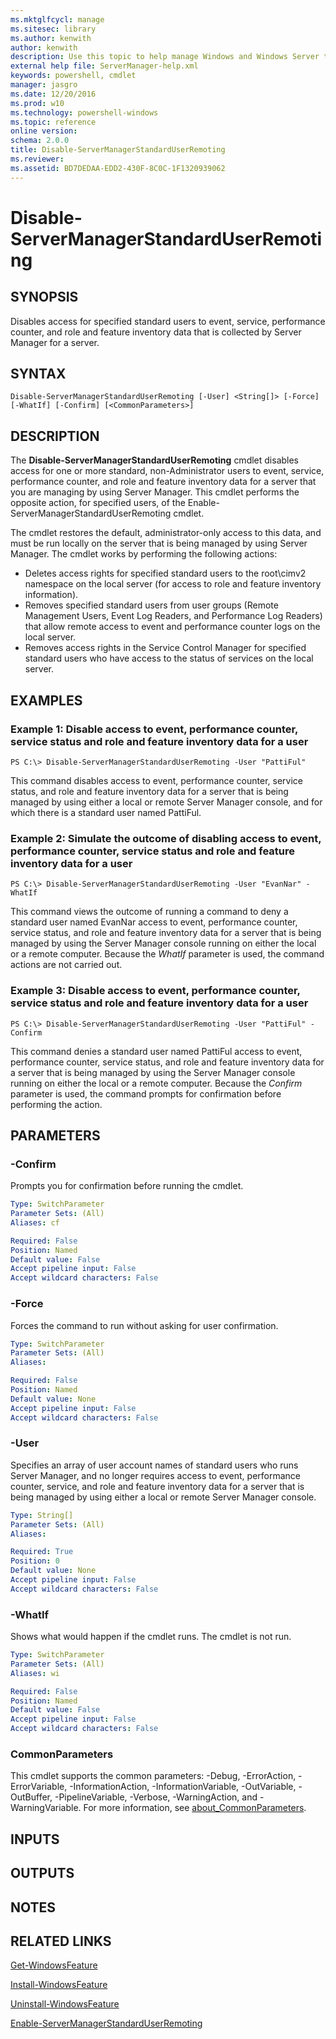 ```yaml
---
ms.mktglfcycl: manage
ms.sitesec: library
ms.author: kenwith
author: kenwith
description: Use this topic to help manage Windows and Windows Server technologies with Windows PowerShell.
external help file: ServerManager-help.xml
keywords: powershell, cmdlet
manager: jasgro
ms.date: 12/20/2016
ms.prod: w10
ms.technology: powershell-windows
ms.topic: reference
online version: 
schema: 2.0.0
title: Disable-ServerManagerStandardUserRemoting
ms.reviewer:
ms.assetid: BD7DEDAA-EDD2-430F-8C0C-1F1320939062
---
```


# Disable-ServerManagerStandardUserRemoting

## SYNOPSIS
Disables access for specified standard users to event, service, performance counter, and role and feature inventory data that is collected by Server Manager for a server.

## SYNTAX

```
Disable-ServerManagerStandardUserRemoting [-User] <String[]> [-Force] [-WhatIf] [-Confirm] [<CommonParameters>]
```

## DESCRIPTION
The **Disable-ServerManagerStandardUserRemoting** cmdlet disables access for one or more standard, non-Administrator users to event, service, performance counter, and role and feature inventory data for a server that you are managing by using Server Manager.
This cmdlet performs the opposite action, for specified users, of the Enable-ServerManagerStandardUserRemoting cmdlet.

The cmdlet restores the default, administrator-only access to this data, and must be run locally on the server that is being managed by using Server Manager.
The cmdlet works by performing the following actions: 

- Deletes access rights for specified standard users to the root\cimv2 namespace on the local server (for access to role and feature inventory information). 
- Removes specified standard users from user groups (Remote Management Users, Event Log Readers, and Performance Log Readers) that allow remote access to event and performance counter logs on the local server. 
- Removes access rights in the Service Control Manager for specified standard users who have access to the status of services on the local server.

## EXAMPLES

### Example 1: Disable access to event, performance counter, service status and role and feature inventory data for a user
```
PS C:\> Disable-ServerManagerStandardUserRemoting -User "PattiFul"
```

This command disables access to event, performance counter, service status, and role and feature inventory data for a server that is being managed by using either a local or remote Server Manager console, and for which there is a standard user named PattiFul.

### Example 2: Simulate the outcome of disabling access to event, performance counter, service status and role and feature inventory data for a user
```
PS C:\> Disable-ServerManagerStandardUserRemoting -User "EvanNar" -WhatIf
```

This command views the outcome of running a command to deny a standard user named EvanNar access to event, performance counter, service status, and role and feature inventory data for a server that is being managed by using the Server Manager console running on either the local or a remote computer.
Because the *WhatIf* parameter is used, the command actions are not carried out.

### Example 3: Disable access to event, performance counter, service status and role and feature inventory data for a user
```
PS C:\> Disable-ServerManagerStandardUserRemoting -User "PattiFul" -Confirm
```

This command denies a standard user named PattiFul access to event, performance counter, service status, and role and feature inventory data for a server that is being managed by using the Server Manager console running on either the local or a remote computer.
Because the *Confirm* parameter is used, the command prompts for confirmation before performing the action.

## PARAMETERS

### -Confirm
Prompts you for confirmation before running the cmdlet.

```yaml
Type: SwitchParameter
Parameter Sets: (All)
Aliases: cf

Required: False
Position: Named
Default value: False
Accept pipeline input: False
Accept wildcard characters: False
```

### -Force
Forces the command to run without asking for user confirmation.

```yaml
Type: SwitchParameter
Parameter Sets: (All)
Aliases: 

Required: False
Position: Named
Default value: None
Accept pipeline input: False
Accept wildcard characters: False
```

### -User
Specifies an array of user account names of standard users who runs Server Manager, and no longer requires access to event, performance counter, service, and role and feature inventory data for a server that is being managed by using either a local or remote Server Manager console.

```yaml
Type: String[]
Parameter Sets: (All)
Aliases: 

Required: True
Position: 0
Default value: None
Accept pipeline input: False
Accept wildcard characters: False
```

### -WhatIf
Shows what would happen if the cmdlet runs.
The cmdlet is not run.

```yaml
Type: SwitchParameter
Parameter Sets: (All)
Aliases: wi

Required: False
Position: Named
Default value: False
Accept pipeline input: False
Accept wildcard characters: False
```

### CommonParameters
This cmdlet supports the common parameters: -Debug, -ErrorAction, -ErrorVariable, -InformationAction, -InformationVariable, -OutVariable, -OutBuffer, -PipelineVariable, -Verbose, -WarningAction, and -WarningVariable. For more information, see [about_CommonParameters](http://go.microsoft.com/fwlink/?LinkID=113216).

## INPUTS

## OUTPUTS

## NOTES

## RELATED LINKS

[Get-WindowsFeature](./Get-WindowsFeature.md)

[Install-WindowsFeature](./Install-WindowsFeature.md)

[Uninstall-WindowsFeature](./Uninstall-WindowsFeature.md)

[Enable-ServerManagerStandardUserRemoting](./Enable-ServerManagerStandardUserRemoting.md)

